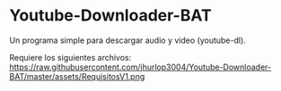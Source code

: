 # Youtube-Downloader-BAT
Un programa simple para descargar audio y video (youtube-dl).

Requiere los siguientes archivos: 
https://raw.githubusercontent.com/jhurlop3004/Youtube-Downloader-BAT/master/assets/RequisitosV1.png
